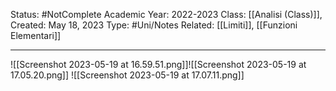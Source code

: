 Status: #NotComplete
Academic Year: 2022-2023
Class: [[Analisi (Class)]], 
Created: May 18, 2023
Type: #Uni/Notes 
Related: [[Limiti]], [[Funzioni Elementari]]

---

![[Screenshot 2023-05-19 at 16.59.51.png]]![[Screenshot 2023-05-19 at 17.05.20.png]]
![[Screenshot 2023-05-19 at 17.07.11.png]]
